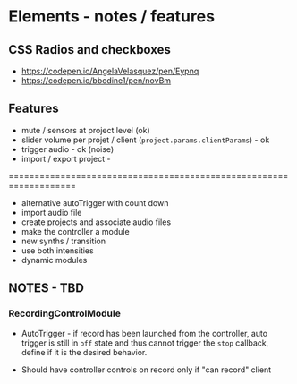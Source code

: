 # Elements - notes / features

## CSS Radios and checkboxes

- https://codepen.io/AngelaVelasquez/pen/Eypnq
- https://codepen.io/bbodine1/pen/novBm

## Features

- mute / sensors at project level (ok)
- slider volume per projet / client (`project.params.clientParams`) - ok
- trigger audio - ok (noise)
- import / export project - 

===================================================================

- alternative autoTrigger with count down
- import audio file
- create projects and associate audio files
- make the controller a module
- new synths / transition
- use both intensities
- dynamic modules



## NOTES - TBD

### RecordingControlModule 

- AutoTrigger - if record has been launched from the controller, auto 
trigger is still in `off` state and thus cannot trigger the `stop` 
callback, define if it is the desired behavior.

- Should have controller controls on record only if "can record" client
